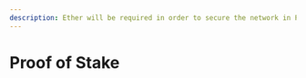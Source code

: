 ```yaml
---
description: Ether will be required in order to secure the network in Proof of Stake.
---
```


# Proof of Stake



